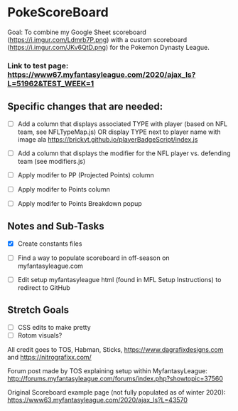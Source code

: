 # PokeScoreBoard
Goal: To combine my Google Sheet scoreboard (https://i.imgur.com/Ldmrb7P.png) with a custom scoreboard (https://i.imgur.com/JKv6QtD.png) for the Pokemon Dynasty League.

### Link to test page: https://www67.myfantasyleague.com/2020/ajax_ls?L=51962&TEST_WEEK=1

## Specific changes that are needed:
   - [ ] Add a column that displays associated TYPE with player (based on NFL team, see NFLTypeMap.js) OR display TYPE next to player name with image ala https://brickyt.github.io/playerBadgeScript/index.js
   - [ ] Add a column that displays the modifier for the NFL player vs. defending team (see modifiers.js)
   - [ ] Apply modifer to PP (Projected Points) column
   - [ ] Apply modifer to Points column
   - [ ] Apply modifer to Points Breakdown popup
    




## Notes and Sub-Tasks
- [x] Create constants files
- [ ] Find a way to populate scoreboard in off-season on myfantasyleague.com
- [ ] Edit setup myfantasyleague html (found in MFL Setup Instructions) to redirect to GitHub




## Stretch Goals
- [ ] CSS edits to make pretty
- [ ] Rotom visuals?

All credit goes to TOS, Habman, Sticks, https://www.dagrafixdesigns.com and https://nitrografixx.com/

Forum post made by TOS explaining setup within MyfantasyLeague: http://forums.myfantasyleague.com/forums/index.php?showtopic=37560

Original Scoreboard example page (not fully populated as of winter 2020): https://www63.myfantasyleague.com/2020/ajax_ls?L=43570
